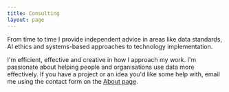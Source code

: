```yaml
---
title: Consulting
layout: page
---
```


From time to time I provide independent advice in areas like data standards, AI ethics and systems-based approaches to technology implementation. 

I'm efficient, effective and creative in how I approach my work. I'm
passionate about helping people and organisations use data more
effectively. If you have a project or an idea you'd like some help
with, email me using the contact form on the [About
page](http://ellenbroad.com/about/).
